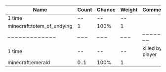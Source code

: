 | Name                       | Count | Chance | Weight | Comment          |
| -------------------------- | ----- | ------ | ------ | ---------------- |
| 1 time                     |    -- |     -- |     -- |                  |
| minecraft:totem_of_undying |     1 |   100% |      1 |                  |
| – – – – – – – – – – – – –  | – – – | – – –  | – – –  | – – – – – – – –  |
| 1 time                     |    -- |     -- |     -- | killed by player |
| minecraft:emerald          |  0..1 |   100% |      1 |                  |